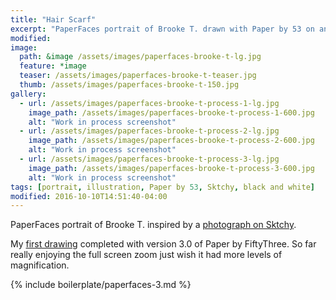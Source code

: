 ```yaml
---
title: "Hair Scarf"
excerpt: "PaperFaces portrait of Brooke T. drawn with Paper by 53 on an iPad."
modified: 
image: 
  path: &image /assets/images/paperfaces-brooke-t-lg.jpg 
  feature: *image
  teaser: /assets/images/paperfaces-brooke-t-teaser.jpg
  thumb: /assets/images/paperfaces-brooke-t-150.jpg
gallery:
  - url: /assets/images/paperfaces-brooke-t-process-1-lg.jpg
    image_path: /assets/images/paperfaces-brooke-t-process-1-600.jpg
    alt: "Work in process screenshot"
  - url: /assets/images/paperfaces-brooke-t-process-2-lg.jpg
    image_path: /assets/images/paperfaces-brooke-t-process-2-600.jpg
    alt: "Work in process screenshot"
  - url: /assets/images/paperfaces-brooke-t-process-3-lg.jpg
    image_path: /assets/images/paperfaces-brooke-t-process-3-600.jpg
    alt: "Work in process screenshot"
tags: [portrait, illustration, Paper by 53, Sktchy, black and white]
modified: 2016-10-10T14:51:40-04:00
---
```


PaperFaces portrait of Brooke T. inspired by a [photograph on Sktchy](http://sktchy.com/S3B8m).

My [first drawing](https://paper.fiftythree.com/11098-Michael-Rose/5492331) completed with version 3.0 of Paper by FiftyThree. So far really enjoying the full screen zoom just wish it had more levels of magnification.

{% include boilerplate/paperfaces-3.md %}
